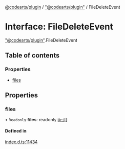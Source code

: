 [@codearts/plugin](../README.md) / ["@codearts/plugin"](../modules/_codearts_plugin_.md) / FileDeleteEvent

# Interface: FileDeleteEvent

["@codearts/plugin"](../modules/_codearts_plugin_.md).FileDeleteEvent

## Table of contents

### Properties

- [files](codearts_plugin_.FileDeleteEvent.md#files)

## Properties

### files

• `Readonly` **files**: readonly [`Uri`](../classes/codearts_plugin_.Uri.md)[]

#### Defined in

[index.d.ts:11434](https://github.com/huaweicloud/cloudide-plugin-api/blob/84e382d/index.d.ts#L11434)
